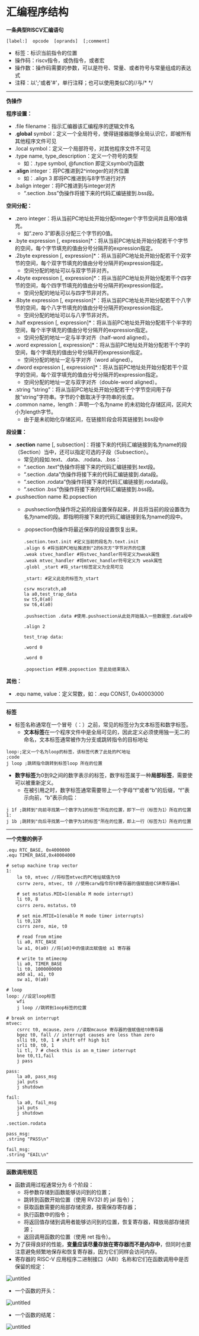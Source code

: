 



# 汇编程序结构

**一条典型RISCV汇编语句**

```
[label:]  opcode  [oprands]  [;comment]
```

- 标签：标识当前指令的位置
- 操作码：riscv指令，或伪指令，或者宏
- 操作数：操作码需要的参数，可以是符号、常量、或者符号与常量组成的表达式
- 注释：以';'或者'#'，单行注释；也可以使用类似C的//与/* */

---

**伪操作**

**程序设置：**

- .file filename：指示汇编器该汇编程序的逻辑文件名
- .**global** symbol：定义一个全局符号，使得链接器能够全局认识它，即被所有其他程序文件可见
- .local symbol：定义一个局部符号，对其他程序文件不可见
- .type name, type_description：定义一个符号的类型
    - 如：.type symbol, @function 即定义symbol为函数
- .**align** integer：将PC推进到2^integer的对齐位置
    - 如：.align 3 即将PC推进到与8字节进行对齐
- .balign integer：将PC推进到与integer对齐
    - “.section .bss”伪操作将接下来的代码汇编链接到.bss段。

**空间分配：**

- .zero integer：将从当前PC地址处开始分配integer个字节空间并且用0值填充。
    - 如“.zero 3”即表示分配三个字节的0值。
- .byte expression [, expression]*：将从当前PC地址处开始分配若干个字节的空间，每个字节填充的值由分号分隔开的expression指定。
- .2byte expression [, expression]*：将从当前PC地址处开始分配若干个双字节的空间，每个双字节填充的值由分号分隔开的expression指定。
    - 空间分配的地址可以与双字节非对齐。
- .4byte expression [, expression]*：将从当前PC地址处开始分配若干个四字节的空间，每个四字节填充的值由分号分隔开的expression指定。
    - 空间分配的地址可以与四字节非对齐。
- .8byte expression [, expression]*：将从当前PC地址处开始分配若干个八字节的空间，每个八字节填充的值由分号分隔开的expression指定。
    - 空间分配的地址可以与八字节非对齐。
- .half expression [, expression]*：将从当前PC地址处开始分配若干个半字的空间，每个半字填充的值由分号分隔开的expression指定。
    - 空间分配的地址一定与半字对齐（half-word aligned）。
- .word expression [, expression]*：将从当前PC地址处开始分配若干个字的空间，每个字填充的值由分号分隔开的expression指定。
    - 空间分配的地址一定与字对齐（word aligned）。
- .dword expression [, expression]*：将从当前PC地址处开始分配若干个双字的空间，每个双字填充的值由分号分隔开的expression指定。
    - 空间分配的地址一定与双字对齐（double-word aligned）。
- .string “string”：将从当前PC地址处开始分配若干个字节空间用于存放“string”字符串。字节的个数取决于字符串的长度。
- .common name，length：声明一个名为name 的未初始化存储区间，区间大小为length字节。
    - 由于是未初始化存储区间，在链接阶段会将其链接到.bss段中

**段设置：**

- .**section** name [, subsection]：将接下来的代码汇编链接到名为name的段（Section）当中，还可以指定可选的子段（Subsection）。
    - 常见的段如.text、.data、.rodata、.bss：
    - “.section .text”伪操作将接下来的代码汇编链接到.text段。
    - “.section .data”伪操作将接下来的代码汇编链接到.data段。
    - “.section .rodata”伪操作将接下来的代码汇编链接到.rodata段。
    - “.section .bss”伪操作将接下来的代码汇编链接到.bss段。
- .pushsection name 和.popsection
    - .pushsection伪操作将之前的段设置保存起来，并且将当前的段设置改为名为name的段。即指明将接下来的代码汇编链接到名为name的段中。
    - .popsection伪操作将最近保存的段设置恢复出来。

        ```assembly
        .section.text.init #定义当前的段名为.text.init
        .align 6 #将当前PC地址推进到"2的6次方"字节对齐的位置
        .weak stvec_handler #将stvec_handler符号定义为weak属性
        .weak mtvec_handler #将mtvec_handler符号定义为 weak属性
        .globl _start #将_start标签定义为全局可见

        _start: #定义此处的标签为_start

        csrw mscratch,a0
        la a0,test_trap_data
        sw t5,0(a0)
        sw t6,4(a0)

        .pushsection .data #使用.pushsection从此处开始插入一些数据至.data段中

        .align 2

        test_trap data:

        .word 0

        .word 0

        .popsection #使用.popsection 至此处结束插入
        ```

**其他：**

- .equ name, value：定义常数，如：.equ CONST, 0x40003000

---

**标签**

- 标签名称通常在一个冒号（：）之前，常见的标签分为文本标签和数字标签。
    - **文本标签**在一个程序文件中是全局可见的，因此定义必须使用独一无二的命名，文本标签通常被作为分支或跳转指令的目标地址

```assembly
loop∶;定义一个名为loop的标签，该标签代表了此处的PC地址
;code
j loop ;跳转指令跳转到标签loop 所在的位置
```



- **数字标签**为0到9之间的数字表示的标签，数字标签属于一种**局部标签**，需要使可以被重新定义。
    - 在被引用之时，数字标签通常需要带上一个字母“f”或者“b”的后缀，“f”表示向前，“b”表示向后：

```assembly
j 1f ;跳转到"向前寻找第一个数字为1的标签"所在的位置，即下一行（标签为1）所在的位置
1:
j 1b ;跳转到"向后寻找第一个数字为1的标签"所在的位置，即上一行（标签为1）所在的位置
```



---

**一个完整的例子**

```assembly
.equ RTC_BASE, 0x4000000
.equ TIMER_BASE,0x40004000

# setup machine trap vector
1: 
    la t0, mtvec //将标签mtvec的PC地址赋值为t0
    csrrw zero, mtvec, t0 //使用carw指令将t0寄存器的值赋值给CSR寄存器ml

    # set mstatus.MIE=1(enable M mode interrupt)
    li t0, 8
    csrrs zero，mstatus，t0

    # set mie.MTIE=1(enable M mode timer interrupts)
    li t0,128
    csrrs zero, mie, t0

    # read from mtime
    li a0, RTC_BASE
    lw a1, 0(a0) //将[a0]中的值读出赋值给 a1 寄存器

    # write to mtimecmp
    li a0, TIMER_BASE
    li t0, 1000000000
    add a1, a1, t0
    sw a1, 0(a0)

# loop
loop: //设定loop标签
    wfi
    j loop //跳转到1oop标签的位置

# break on interrupt
mtvec:
    csrrc t0, mcause，zero //读取mcause 寄存器的值赋值给t0寄存器
    bgez t0, fall // interrupt causes are less than zero
    slli t0, t0, 1 # shift off high bit
    srli t0, t0, 1
    li tl, 7 # check this is an m_timer interrupt
    bne t0,t1,fail
    j pass

pass:
    la a0, pass_msg
    jal puts
    j shutdown

fail:
    la a0, fail_msg
    jal puts
    j shutdown

.section.rodata

pass_msg:
.string "PASS\n"

fail_msg:
.string "EAIL\n"
```



---

**函数调用规范**

- 函数调用过程通常分为 6 个阶段：
    - 将参数存储到函数能够访问到的位置；
    - 跳转到函数开始位置（使用 RV32I 的 jal 指令）；
    - 获取函数需要的局部存储资源，按需保存寄存器；
    - 执行函数中的指令；
    - 将返回值存储到调用者能够访问到的位置，恢复寄存器，释放局部存储资源；
    - 返回调用函数的位置（使用 ret 指令）。
- 为了获得良好的性能，**变量应该尽量存放在寄存器而不是内存中**，但同时也要注意避免频繁地保存和恢复寄存器，因为它们同样会访问内存。
- 寄存器的 RISC-V 应用程序二进制接口（ABI）名称和它们在函数调用中是否保留的规定：

![untitled](https://i.loli.net/2020/12/02/hsQvVAPDaMfm6Tt.png)

- 一个函数的开头：

![untitled](https://i.loli.net/2020/12/02/hmXE2VajWigsCM8.png)

- 一个函数的结尾：

![untitled](https://i.loli.net/2020/12/02/yLztN3BgsVcYP8O.png)